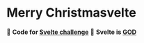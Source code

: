 # Merry Christmasvelte

🎄 **Code for [Svelte challenge](https://advent.sveltesociety.dev/)**
🎄 **Svelte is [GOD](https://namu.wiki/w/%EC%9D%B4%EC%83%81%ED%98%81)**
